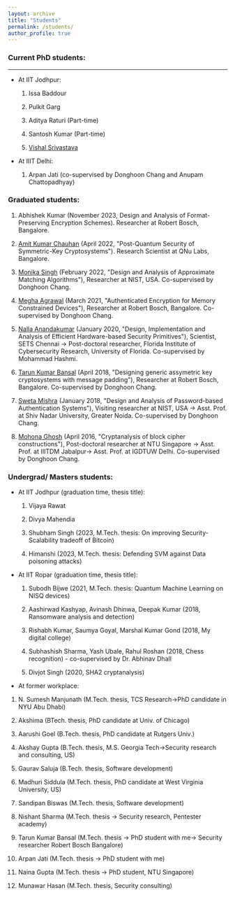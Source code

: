 ```yaml
---
layout: archive
title: "Students"
permalink: /students/
author_profile: true
---
```


### Current PhD students:
----
+ At IIT Jodhpur:

    1. Issa Baddour 

    2. Pulkit Garg

    3. Aditya Raturi (Part-time)

    4. Santosh Kumar (Part-time)

    5. [Vishal Srivastava](https://www.linkedin.com/in/vishal-srivastava27)

+ At IIIT Delhi:

    1. Arpan Jati  (co-supervised by Donghoon Chang and Anupam Chattopadhyay)

### Graduated students:

1. Abhishek Kumar (November 2023, Design and Analysis of Format-Preserving Encryption Schemes). Researcher at Robert Bosch, Bangalore.

2. [Amit Kumar Chauhan](https://sites.google.com/view/amitchauhan) (April 2022, "Post-Quantum Security of Symmetric-Key Cryptosystems"). Research Scientist at QNu Labs,  Bangalore.

3. [Monika Singh](https://www.linkedin.com/in/monika-singh-1985b8a5) (February 2022, "Design and Analysis of Approximate Matching Algorithms"), Researcher at NIST, USA.  Co-supervised by Donghoon Chang.

4. [Megha Agrawal](https://in.linkedin.com/in/megha-agrawal-242224109) (March 2021, "Authenticated Encryption for Memory Constrained Devices"), Researcher at Robert Bosch, Bangalore. Co-supervised by Donghoon Chang.

5. [Nalla Anandakumar](https://sites.google.com/site/nnallaanandakumar/) (January 2020, "Design, Implementation and Analysis of Efficient Hardware-based Security Primitives"), Scientist, SETS Chennai -> Post-doctoral researcher, Florida Institute of Cybersecurity Research, University of Florida. Co-supervised by Mohammad Hashmi.

6. [Tarun Kumar Bansal](https://in.linkedin.com/in/tarun-bansal90) (April 2018, "Designing generic assymetric key cryptosystems with message padding"), Researcher at Robert Bosch, Bangalore. Co-supervised by Donghoon Chang.

7. [Sweta Mishra](https://cse.snu.edu.in/people/faculty/dr-sweta-mishra) (January 2018, "Design and Analysis of Password-based Authentication Systems"), Visiting researcher at NIST, USA -> Asst. Prof. at Shiv Nadar University, Greater Noida. Co-supervised by Donghoon Chang.

8. [Mohona Ghosh](https://www.igdtuw.ac.in/itdepartment.php?name=MohonaGhosh) (April 2016, "Cryptanalysis of block cipher constructions"), Post-doctoral researcher at NTU Singapore -> Asst. Prof. at IIITDM Jabalpur-> Asst. Prof. at IGDTUW Delhi. Co-supervised by Donghoon Chang.

### Undergrad/ Masters students: 

+ At IIT Jodhpur (graduation time, thesis title):

    1. Vijaya Rawat

    2. Divya Mahendia

    3. Shubham Singh (2023, M.Tech. thesis: On improving Security-Scalability tradeoff of Bitcoin)

    4. Himanshi (2023, M.Tech. thesis: Defending SVM against Data poisoning attacks)

+ At IIT Ropar (graduation time, thesis title):

    1. Subodh Bijwe (2021, M.Tech. thesis: Quantum Machine Learning on NISQ devices)

    2. Aashirwad Kashyap, Avinash Dhinwa, Deepak Kumar (2018, Ransomware analysis and detection)

    3. Rishabh Kumar, Saumya Goyal, Marshal Kumar Gond (2018, My digital college)

    4. Subhashish Sharma, Yash Ubale, Rahul Roshan (2018, Chess recognition) - co-supervised by Dr. Abhinav Dhall

    5. Divjot Singh (2020, SHA2 cryptanalysis) 

+ At former workplace:

1. N. Sumesh Manjunath (M.Tech. thesis, TCS Research->PhD candidate in NYU Abu Dhabi)

2. Akshima (BTech. thesis, PhD candidate at Univ. of Chicago)

3. Aarushi Goel (B.Tech. thesis, PhD candidate at Rutgers Univ.)

4. Akshay Gupta (B.Tech. thesis, M.S. Georgia Tech->Security research and consulting, US)

5. Gaurav Saluja (B.Tech. thesis, Software development)

6. Madhuri Siddula (M.Tech. thesis, PhD candidate at West Virginia University, US)

7. Sandipan Biswas (M.Tech. thesis, Software development)

8. Nishant Sharma (M.Tech. thesis -> Security research, Pentester academy)

9. Tarun Kumar Bansal (M.Tech. thesis -> PhD student with me-> Security researcher Robert Bosch Bangalore)

10. Arpan Jati (M.Tech. thesis -> PhD student with me)

11. Naina Gupta (M.Tech. thesis -> PhD student, NTU Singapore)

12. Munawar Hasan (M.Tech. thesis, Security consulting)
